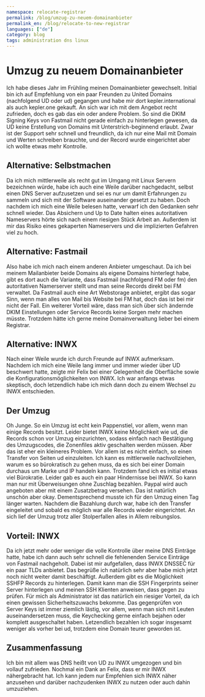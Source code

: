 ```yaml
---
namespace: relocate-registrar
permalink: /blog/umzug-zu-neuem-domainanbieter
permalink_en: /blog/relocate-to-new-registrar
languages: ["de"]
category: blog
tags: administration dns linux
---
```


# Umzug zu neuem Domainanbieter

Ich habe dieses Jahr im Frühling meinen Domainanbieter gewechselt.
Initial bin ich auf Empfehlung von ein paar Freunden zu United Domains (nachfolgend UD oder ud) gegangen und habe mir dort kepler.international als auch kepler.one gekauft.
An sich war ich mit dem Angebot recht zufrieden, doch es gab das ein oder andere Problem.
So sind die DKIM Signing Keys von Fastmail nicht gerade einfach zu hinterlegen gewesen, da UD keine Erstellung von Domains mit Unterstrich-beginnend erlaubt.
Zwar ist der Support sehr schnell und freundlich, da ich nur eine Mail mit Domain und Werten schreiben brauchte, und der Record wurde eingerichtet aber ich wollte etwas mehr Kontrolle.

## Alternative: Selbstmachen

Da ich mich mittlerweile als recht gut im Umgang mit Linux Servern bezeichnen würde, habe ich auch eine Weile darüber nachgedacht, selbst einen DNS Server aufzusetzen und sei es nur um damit Erfahrungen zu sammeln und sich mit der Software auseinander gesetzt zu haben.
Doch nachdem ich mich eine Weile belesen hatte, verwarf ich den Gedanken sehr schnell wieder.
Das Absichern und Up to Date halten eines autoritativen Nameservers hörte sich nach einem riesigen Stück Arbeit an.
Außerdem ist mir das Risiko eines gekaperten Nameservers und die implizierten Gefahren viel zu hoch.

## Alternative: Fastmail

Also habe ich mich nach einem anderen Anbieter umgeschaut.
Da ich bei meinem Mailanbieter beide Domains als eigene Domains hinterlegt habe, gibt es dort auch die Variante, dass Fastmail (nachfolgend FM oder fm) den autoritativen Namerserver stellt und man seine Records direkt bei FM verwaltet.
Da Fastmail auch eine Art Webstorage anbietet, ergibt das sogar Sinn, wenn man alles von Mail bis Website bei FM hat, doch das ist bei mir nicht der Fall.
Ein weiterer Vorteil wäre, dass man sich über sich ändernde DKIM Einstellungen oder Service Records keine Sorgen mehr machen müsste.
Trotzdem hätte ich gerne meine Domainverwaltung lieber bei einem Registrar.

## Alternative: INWX

Nach einer Weile wurde ich durch Freunde auf INWX aufmerksam.
Nachdem ich mich eine Weile lang immer und immer wieder über UD beschwert hatte, zeigte mir Felix bei einer Gelegenheit die Oberfläche sowie die Konfigurationsmöglichkeiten von INWX.
Ich war anfangs etwas skeptisch, doch letzendlich habe ich mich dann doch zu einem Wechsel zu INWX entschieden.

## Der Umzug

Oh Junge.
So ein Umzug ist echt kein Pappenstiel, vor allem, wenn man einige Records besitzt.
Leider bietet INWX keine Möglichkeit wie ud, die Records schon vor Umzug einzurichten, sodass einfach nach Bestätigung des Umzugscodes, die Zonenfiles aktiv geschalten werden müssen.
Aber das ist eher ein kleineres Problem.
Vor allem ist es nicht einfach, so einen Transfer von Seiten ud einzuleiten.
Ich kann es mittlerweile nachvollziehen, warum es so bürokratisch zu gehen muss, da es sich bei einer Domain durchaus um Marke und IP handeln kann.
Trotzdem fand ich es initial etwas viel Bürokratie.
Leider gab es auch ein paar Hindernisse bei INWX.
So kann man nur mit Überweisungen ohne Zuschlag bezahlen.
Paypal wird auch angeboten aber mit einem Zusatzbetrag versehen.
Das ist natürlich unschön aber okay.
Dementsprechend musste ich für den Umzug einen Tag länger warten.
Nachdem die Bazahlung durch war, habe ich den Transfer eingeleitet und sobald es möglich war alle Records wieder eingerichtet.
An sich lief der Umzug trotz aller Stolperfallen alles in Allem reibungslos.

## Vorteil: INWX

Da ich jetzt mehr oder weniger die volle Kontrolle über meine DNS Einträge hatte, habe ich dann auch sehr schnell die fehlenenden Service Einträge von Fastmail nachgeholt.
Dabei ist mir aufgefallen, dass INWX DNSSEC für ein paar TLDs anbietet.
Das begrüße ich natürlich sehr aber habe mich jetzt noch nicht weiter damit beschäftigt.
Außerdem gibt es die Möglichkeit SSHFP Records zu hinterlegen.
Damit kann man die SSH Fingerprints seiner Server hinterlegen und meinen SSH Klienten anweisen, dass gegen zu prüfen.
Für mich als Administrator ist das natürlich ein riesiger Vorteil, da ich einen gewissen Sicherheitszuwachs bekomme.
Das gegenprüfen von Server Keys ist immer ziemlich lästig, vor allem, wenn man sich mit Leuten auseinandersetzen muss, die Keychecking gerne einfach bejahen oder komplett ausgeschaltet haben.
Letzendlich bezahlen ich sogar insgesamt weniger als vorher bei ud, trotzdem eine Domain teurer geworden ist.

## Zusammenfassung

Ich bin mit allem was DNS heißt von UD zu INWX umgezogen und bin vollauf zufrieden.
Nochmal ein Dank an Felix, dass er mir INWX nähergebracht hat.
Ich kann jedem nur Empfehlen sich INWX näher anzusehen und darüber nachzudenken INWX zu nutzen oder auch dahin umzuziehen.
